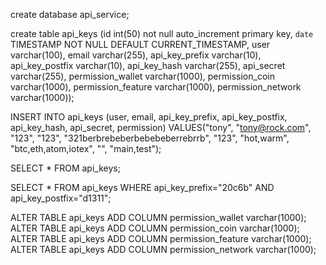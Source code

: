 
create database api_service;


create table api_keys (id int(50) not null auto_increment primary key, `date` TIMESTAMP NOT NULL DEFAULT CURRENT_TIMESTAMP, user varchar(100), email varchar(255), api_key_prefix varchar(10), api_key_postfix varchar(10), api_key_hash varchar(255), api_secret varchar(255), permission_wallet varchar(1000), permission_coin varchar(1000), permission_feature varchar(1000), permission_network varchar(1000));


INSERT INTO api_keys (user, email, api_key_prefix, api_key_postfix, api_key_hash, api_secret, permission) VALUES("tony", "tony@rock.com", "123", "123", "321berbrebeberbebebeberrebrrb", "123", "hot,warm", "btc,eth,atom,iotex", "", "main,test");

SELECT * FROM api_keys;


SELECT * FROM api_keys WHERE api_key_prefix="20c6b" AND api_key_postfix="d1311";

ALTER TABLE api_keys ADD COLUMN permission_wallet varchar(1000);
ALTER TABLE api_keys ADD COLUMN permission_coin varchar(1000);
ALTER TABLE api_keys ADD COLUMN permission_feature varchar(1000);
ALTER TABLE api_keys ADD COLUMN permission_network varchar(1000);
